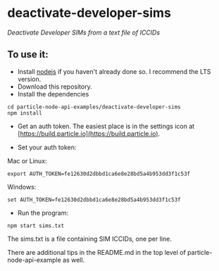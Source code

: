 # deactivate-developer-sims
*Deactivate Developer SIMs from a text file of ICCIDs*

## To use it:

- Install [nodejs](https://nodejs.org/) if you haven't already done so. I recommend the LTS version.
- Download this repository.
- Install the dependencies

```
cd particle-node-api-examples/deactivate-developer-sims
npm install
```

- Get an auth token. The easiest place is in the settings icon at [https://build.particle.io](https://build.particle.io).

- Set your auth token:

Mac or Linux:

```
export AUTH_TOKEN=fe12630d2dbbd1ca6e8e28bd5a4b953dd3f1c53f
```

Windows:

```
set AUTH_TOKEN=fe12630d2dbbd1ca6e8e28bd5a4b953dd3f1c53f
```

- Run the program:

```
npm start sims.txt
```

The sims.txt is a file containing SIM ICCIDs, one per line.

There are additional tips in the README.md in the top level of particle-node-api-example as well.
